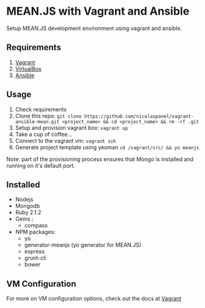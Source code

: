 # MEAN.JS with Vagrant and Ansible

Setup MEAN.JS development environment using vagrant and ansible.


## Requirements

1. [Vagrant](http://downloads.vagrantup.com/)
2. [VirtualBox](https://www.virtualbox.org/wiki/Downloads)
3. [Ansible](http://www.ansibleworks.com/docs/intro_installation.html)


## Usage

1. Check requirements
2. Clone this repo: `git clone https://github.com/nicolaspanel/vagrant-ansible-mean.git <project_name> && cd <project_name> && rm -rf .git`
3. Setup and provision vagrant box: `vagrant up`
4. Take a cup of coffee...
5. Connect to the vagrant vm: `vagrant ssh`
6. Generate project template using yeoman `cd /vagrant/src/ && yo meanjs`

Note: part of the provisioning process ensures that Mongo is installed and running on it's default port.

## Installed 
 - Nodejs
 - Mongodb
 - Ruby 2.1.2
 - Gems :
 	- compass
 - NPM packages: 
	- yo
	- generator-meanjs (yo generator for MEAN.JS)
	- express
	- grunt-cli
	- bower

VM Configuration
----------------
For more on VM configuration options, check out the docs at [Vagrant](http://docs.vagrantup.com/v2/virtualbox/configuration.html)
